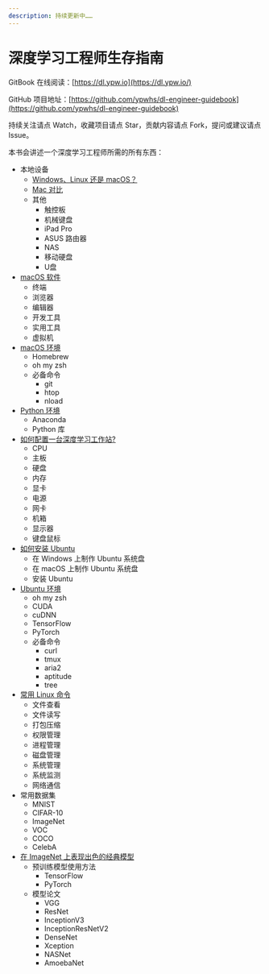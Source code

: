 ```yaml
---
description: 持续更新中……
---
```


# 深度学习工程师生存指南

GitBook 在线阅读：[https://dl.ypw.io](https://dl.ypw.io/)

GitHub 项目地址：[https://github.com/ypwhs/dl-engineer-guidebook](https://github.com/ypwhs/dl-engineer-guidebook)

持续关注请点 Watch，收藏项目请点 Star，贡献内容请点 Fork，提问或建议请点 Issue。

本书会讲述一个深度学习工程师所需的所有东西：

* 本地设备
  * [Windows、Linux 还是 macOS？](windows-linux-or-macos.md)
  * [Mac 对比](mac-compare.md)
  * 其他
    * 触控板
    * 机械键盘
    * iPad Pro
    * ASUS 路由器
    * NAS
    * 移动硬盘
    * U盘
* [macOS 软件](macos-software.md)
  * 终端
  * 浏览器
  * 编辑器
  * 开发工具
  * 实用工具
  * 虚拟机
* [macOS 环境](macos-environment.md)
  * Homebrew
  * oh my zsh
  * 必备命令
    * git
    * htop
    * nload
* [Python 环境](python-environment.md)
  * Anaconda
  * Python 库
* [如何配置一台深度学习工作站?](how-to-build-deep-learning-workstation.md)
  * CPU
  * 主板
  * 硬盘
  * 内存
  * 显卡
  * 电源
  * 网卡
  * 机箱
  * 显示器
  * 键盘鼠标
* [如何安装 Ubuntu](how-to-install-ubuntu.md)
  * 在 Windows 上制作 Ubuntu 系统盘
  * 在 macOS 上制作 Ubuntu 系统盘
  * 安装 Ubuntu
* [Ubuntu 环境](ubuntu-environment.md)
  * oh my zsh
  * CUDA
  * cuDNN
  * TensorFlow
  * PyTorch
  * 必备命令
    * curl
    * tmux
    * aria2
    * aptitude
    * tree
* [常用 Linux 命令](linux-command.md)
  * 文件查看
  * 文件读写
  * 打包压缩
  * 权限管理
  * 进程管理
  * 磁盘管理
  * 系统管理
  * 系统监测
  * 网络通信
* 常用数据集
  * MNIST
  * CIFAR-10
  * ImageNet
  * VOC
  * COCO
  * CelebA
* [在 ImageNet 上表现出色的经典模型](best-models-on-imagenet.md)
  * 预训练模型使用方法
    * TensorFlow
    * PyTorch
  * 模型论文
    * VGG
    * ResNet
    * InceptionV3
    * InceptionResNetV2
    * DenseNet
    * Xception
    * NASNet
    * AmoebaNet

